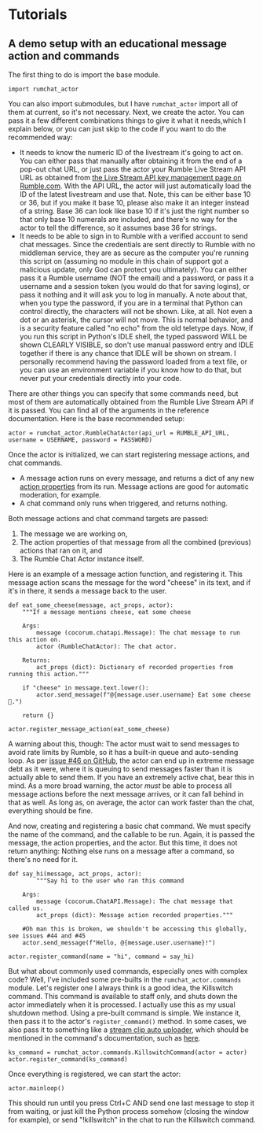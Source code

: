 # Tutorials

## A demo setup with an educational message action and commands

The first thing to do is import the base module.

```
import rumchat_actor
```

You can also import submodules, but I have `rumchat_actor` import all of them at current, so it's not necessary.
Next, we create the actor. You can pass it a few different combinations things to give it what it needs,which I explain below, or you can just skip to the code if you want to do the recommended way:

- It needs to know the numeric ID of the livestream it's going to act on. You can either pass that manually after obtaining it from the end of a pop-out chat URL, or just pass the actor your Rumble Live Stream API URL as obtained from [the Live Stream API key management page on Rumble.com](https://rumble.com/account/livestream-api). With the API URL, the actor will just automatically load the ID of the latest livestream and use that. Note, this can be either base 10 or 36, but if you make it base 10, please also make it an integer instead of a string. Base 36 can look like base 10 if it's just the right number so that only base 10 numerals are included, and there's no way for the actor to tell the difference, so it assumes base 36 for strings.
- It needs to be able to sign in to Rumble with a verified account to send chat messages. Since the credentials are sent directly to Rumble with no middleman service, they are as secure as the computer you're running this script on (assuming no module in this chain of support got a malicious update, only God can protect you ultimately). You can either pass it a Rumble username (NOT the email) and a password, or pass it a username and a session token (you would do that for saving logins), or pass it nothing and it will ask you to log in manually. A note about that, when you type the password, if you are in a terminal that Python can control directly, the characters will not be shown. Like, at all. Not even a dot or an asterisk, the cursor will not move. This is normal behavior, and is a security feature called "no echo" from the old teletype days. Now, if you run this script in Python's IDLE shell, the typed password WILL be shown CLEARLY VISIBLE, so don't use manual password entry and IDLE together if there is any chance that IDLE will be shown on stream. I personally recommend having the password loaded from a text file, or you can use an environment variable if you know how to do that, but never put your credentials directly into your code.

There are other things you can specify that some commands need, but most of them are automatically obtained from the Rumble Live Stream API if it is passed. You can find all of the arguments in the reference documentation. Here is the base recommended setup:

```
actor = rumchat_actor.RumbleChatActor(api_url = RUMBLE_API_URL, username = USERNAME, password = PASSWORD)
```

Once the actor is initialized, we can start registering message actions, and chat commands.
- A message action runs on every message, and returns a dict of any new [action properties](action_properties.md) from its run. Message actions are good for automatic moderation, for example.
- A chat command only runs when triggered, and returns nothing.

Both message actions and chat command targets are passed:
1. The message we are working on,
2. The action properties of that message from all the combined (previous) actions that ran on it, and
3. The Rumble Chat Actor instance itself.

Here is an example of a message action function, and registering it. This message action scans the message for the word "cheese" in its text, and if it's in there, it sends a message back to the user.

```
def eat_some_cheese(message, act_props, actor):
    """If a message mentions cheese, eat some cheese

    Args:
        message (cocorum.chatapi.Message): The chat message to run this action on.
        actor (RumbleChatActor): The chat actor.

    Returns:
        act_props (dict): Dictionary of recorded properties from running this action."""

    if "cheese" in message.text.lower():
        actor.send_message(f"@{message.user.username} Eat some cheese 🧀.")
    
    return {}

actor.register_message_action(eat_some_cheese)
```

A warning about this, though: The actor must wait to send messages to avoid rate limits by Rumble, so it has a built-in queue and auto-sending loop. As per [issue #46 on GitHub](https://github.com/thelabcat/rumble-chat-actor/issues/46), the actor can end up in extreme message debt as it were, where it is queuing to send messages faster than it is actually able to send them. If you have an extremely active chat, bear this in mind. As a more broad warning, the actor *must* be able to process all message actions before the next message arrives, or it can fall behind in that as well. As long as, on average, the actor can work faster than the chat, everything should be fine.

And now, creating and registering a basic chat command. We must specify the name of the command, and the callable to be run. Again, it is passed the message, the action properties, and the actor. But this time, it does not return anything: Nothing else runs on a message after a command, so there's no need for it.

```
def say_hi(message, act_props, actor):
        """Say hi to the user who ran this command

    Args:
        message (cocorum.ChatAPI.Message): The chat message that called us.
        act_props (dict): Message action recorded properties."""
        
    #Oh man this is broken, we shouldn't be accessing this globally, see issues #44 and #45
    actor.send_message(f"Hello, @{message.user.username}!")

actor.register_command(name = "hi", command = say_hi)
```

But what about commonly used commands, especially ones with complex code? Well, I've included some pre-builts in the `rumchat_actor.commands` module. Let's register one I always think is a good idea, the Killswitch command. This command is available to staff only, and shuts down the actor immediately when it is processed. I actually use this as my usual shutdown method. Using a pre-built command is simple. We instance it, then pass it to the actor's `register_command()` method. In some cases, we also pass it to something like a [stream clip auto uploader](../modules_ref/misc/#rumchat_actor.misc.ClipUploader), which should be mentioned in the command's documentation, such as [here](../modules_ref/commands/#rumchat_actor.commands.ClipReplayBufferCommand).

```
ks_command = rumchat_actor.commands.KillswitchCommand(actor = actor)
actor.register_command(ks_command)
```

Once everything is registered, we can start the actor:

```
actor.mainloop()
```

This should run until you press Ctrl+C AND send one last message to stop it from waiting, or just kill the Python process somehow (closing the window for example), or send "!killswitch" in the chat to run the Killswitch command.

